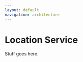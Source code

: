 ```yaml
---
layout: default
navigation: architecture
---
```


# Location Service

Stuff goes here.

<!-- vim: ts=2 sw=2 ai et spell
-->
